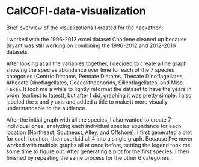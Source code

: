 # CalCOFI-data-visualization

Brief overview of the visualizations I created for the hackathon:

I worked with the 1996-2012 excel dataset Charlene cleaned up because Bryant was still working on combining the 1996-2012 and 2012-2016 datasets.

After looking at all the variables together, I decided to create a line graph showing the species abundance over time for each of the 7 species categories (Centric Diatoms, Pennate Diatoms, Thecate Dinoflagellates, Athecate Dinoflagellates, Coccolithophorids, Silicoflagellates, and Misc. Taxa). It took me a while to lightly reformat the dataset to have the years in order (earliest to latest), but after I did, graphing it was pretty simple. I also labeled the x and y axis and added a title to make it more visually understandable to the audience.

After the initial graph with all the species, I also wanted to create 7 individual ones, analyzing each individual species abundance for each location (Northeast, Southeast, Alley, and Offshore). I first generated a plot for each location, then overlaid all 4 into a single graph. Because I’ve never worked with multiple graphs all at once before, setting the legend took me some time to figure out. After generating a plot for the first species, I then finished by repeating the same process for the other 6 categories.
